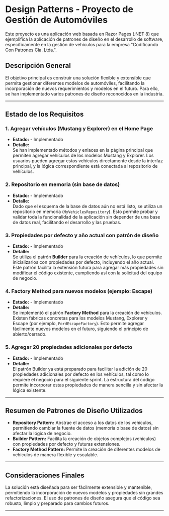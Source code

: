 # Design Patterns - Proyecto de Gestión de Automóviles

Este proyecto es una aplicación web basada en Razor Pages (.NET 8) que ejemplifica la aplicación de patrones de diseño en el desarrollo de software, específicamente en la gestión de vehículos para la empresa "Codificando Con Patrones Cía. Ltda.".

## Descripción General

El objetivo principal es construir una solución flexible y extensible que permita gestionar diferentes modelos de automóviles, facilitando la incorporación de nuevos requerimientos y modelos en el futuro. Para ello, se han implementado varios patrones de diseño reconocidos en la industria.

---

## Estado de los Requisitos

### 1. **Agregar vehículos (Mustang y Explorer) en el Home Page**
- **Estado:** - Implementado
- **Detalle:**  
  Se han implementado métodos y enlaces en la página principal que permiten agregar vehículos de los modelos Mustang y Explorer. Los usuarios pueden agregar estos vehículos directamente desde la interfaz principal, y la lógica correspondiente está conectada al repositorio de vehículos.

### 2. **Repositorio en memoria (sin base de datos)**
- **Estado:** - Implementado
- **Detalle:**  
  Dado que el esquema de la base de datos aún no está listo, se utiliza un repositorio en memoria (`MyVehiclesRepository`). Esto permite probar y validar toda la funcionalidad de la aplicación sin depender de una base de datos real, facilitando el desarrollo y las pruebas.

### 3. **Propiedades por defecto y año actual con patrón de diseño**
- **Estado:** - Implementado
- **Detalle:**  
  Se utiliza el patrón **Builder** para la creación de vehículos, lo que permite inicializarlos con propiedades por defecto, incluyendo el año actual. Este patrón facilita la extensión futura para agregar más propiedades sin modificar el código existente, cumpliendo así con la solicitud del equipo de negocio.

### 4. **Factory Method para nuevos modelos (ejemplo: Escape)**
- **Estado:** - Implementado
- **Detalle:**  
  Se implementó el patrón **Factory Method** para la creación de vehículos. Existen fábricas concretas para los modelos Mustang, Explorer y Escape (por ejemplo, `FordEscapeFactory`). Esto permite agregar fácilmente nuevos modelos en el futuro, siguiendo el principio de abierto/cerrado.

### 5. **Agregar 20 propiedades adicionales por defecto**
- **Estado:** - Implementado
- **Detalle:**  
  El patrón Builder ya está preparado para facilitar la adición de 20 propiedades adicionales por defecto en los vehículos, tal como lo requiere el negocio para el siguiente sprint. La estructura del código permite incorporar estas propiedades de manera sencilla y sin afectar la lógica existente.

---

## Resumen de Patrones de Diseño Utilizados

- **Repository Pattern:** Abstrae el acceso a los datos de los vehículos, permitiendo cambiar la fuente de datos (memoria o base de datos) sin afectar la lógica de negocio.
- **Builder Pattern:** Facilita la creación de objetos complejos (vehículos) con propiedades por defecto y futuras extensiones.
- **Factory Method Pattern:** Permite la creación de diferentes modelos de vehículos de manera flexible y escalable.

---

## Consideraciones Finales

La solución está diseñada para ser fácilmente extensible y mantenible, permitiendo la incorporación de nuevos modelos y propiedades sin grandes refactorizaciones. El uso de patrones de diseño asegura que el código sea robusto, limpio y preparado para cambios futuros.

---
